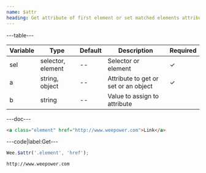 ```yaml
---
name: $attr
heading: Get attribute of first element or set matched elements attribute with specified value
---
```


---table---

| Variable | Type              | Default | Description                          | Required |
| -------- | ----------------- | ------- | ------------------------------------ | -------- |
| sel      | selector, element | --      | Selector or element                  | &#10003; |
| a        | string, object    | --      | Attribute to get or set or an object | &#10003; |
| b        | string            | --      | Value to assign to attribute         |          |

---doc---

```html
<a class="element" href="http://www.weepower.com">Link</a>
```

---code|label:Get---

```javascript
Wee.$attr('.element', 'href');
```

```html
http://www.weepower.com
```